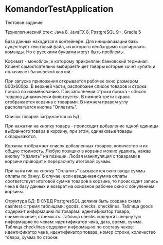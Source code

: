 # KomandorTestApplication
 Тестовое задание

 Технологический стек: Java 8, JavaFX 8, PostgreSQL 9+, Gradle 5
 
 База данных находится в контейнере. Для инициализации базы существует текстовый файл, из которого необходимо скопировать команды. Но с русскими буквами могут быть проблемы.

Кофемат - моноблок, к которому прикреплен банковский терминал. Клиент самостоятельно выбирает/ищет товары которые хочет купить и оплачивает банковской картой.

При запуске приложения открывается рабочее окно размером 800x600px. В верхней части, расположен список товаров и строка поиска по наименованию. При заполнении строки поиска - список товаров динамически фильтруется. В нижней трети экрана отображается корзина с товарами. В нижнем правом углу располагается кнопка "Оплатить".

Список товаров загружается из БД.

При нажатии на кнопку товара - происходит добавление одной единицы выбранного товара в корзину, при этом, одинаковые товары складываются.

Корзина отображает список добавленных товаров, количество и их общую стоимость. Любую позицию в корзине можно удалить, нажав кнопку "Удалить" на позиции. Любая манипуляция с товарами в корзине приводит к перерасчету итоговой суммы.

При нажатии на кнопку "Оплатить" вызывается окно ввода суммы оплаты по банку. В случае, если введенная сумма оплаты соответствует итоговой сумме товаров в корзине, то происходит запись чека в базу данных и возврат на основное рабочее окно с обнулением корзины.

Структура БД:
В СУБД PostgresSQL должна быть создана схема cashtest с тремя таблицами: goods, checks, checklines. Таблица goods содержит информацию по товарам: идентификатор товара, наименование, стоимость. Таблица checks содержит свернутую информацию по чекам: идентификатор чека, дата, время, сумма. Таблица checklines содержит информацию по составу чеков: идентификатор чека, идентификатор товара, номер строки, количество товара, сумма по строке.
